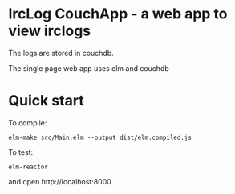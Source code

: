 # IrcLog CouchApp - a web app to view irclogs

The logs are stored in couchdb.

The single page web app uses elm and couchdb

# Quick start

To compile:
```
elm-make src/Main.elm --output dist/elm.compiled.js
```

To test:
```
elm-reactor
```
and open http://localhost:8000
